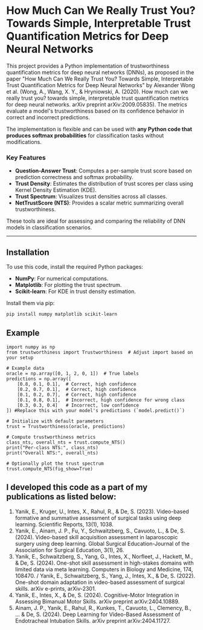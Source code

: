 # How Much Can We Really Trust You? Towards Simple, Interpretable Trust Quantification Metrics for Deep Neural Networks

This project provides a Python implementation of trustworthiness quantification metrics for deep neural networks (DNNs), as proposed in the paper "How Much Can We Really Trust You? Towards Simple, Interpretable Trust Quantification Metrics for Deep Neural Networks" by Alexander Wong et al. (Wong, A., Wang, X. Y., &amp; Hryniowski, A. (2020). How much can we really trust you? towards simple, interpretable trust quantification metrics for deep neural networks. arXiv preprint arXiv:2009.05835). The metrics evaluate a model's trustworthiness based on its confidence behavior in correct and incorrect predictions.  

The implementation is flexible and can be used with **any Python code that produces softmax probabilities** for classification tasks without modifications.

### Key Features
- **Question-Answer Trust**: Computes a per-sample trust score based on prediction correctness and softmax probability.
- **Trust Density**: Estimates the distribution of trust scores per class using Kernel Density Estimation (KDE).
- **Trust Spectrum**: Visualizes trust densities across all classes.
- **NetTrustScore (NTS)**: Provides a scalar metric summarizing overall trustworthiness.

These tools are ideal for assessing and comparing the reliability of DNN models in classification scenarios.

---

## Installation

To use this code, install the required Python packages:

- **NumPy**: For numerical computations.
- **Matplotlib**: For plotting the trust spectrum.
- **Scikit-learn**: For KDE in trust density estimation.

Install them via pip:

```bash
pip install numpy matplotlib scikit-learn
```

## Example
```
import numpy as np
from trustworthiness import Trustworthiness  # Adjust import based on your setup

# Example data
oracle = np.array([0, 1, 2, 0, 1])  # True labels
predictions = np.array([
    [0.8, 0.1, 0.1],  # Correct, high confidence
    [0.2, 0.7, 0.1],  # Correct, high confidence
    [0.1, 0.2, 0.7],  # Correct, high confidence
    [0.1, 0.8, 0.1],  # Incorrect, high confidence for wrong class
    [0.3, 0.3, 0.4]   # Incorrect, low confidence
]) #Replace this with your model's predictions (`model.predict()`)

# Initialize with default parameters
trust = Trustworthiness(oracle, predictions)

# Compute trustworthiness metrics
class_nts, overall_nts = trust.compute_NTS()
print("Per-class NTS:", class_nts)
print("Overall NTS:", overall_nts)

# Optionally plot the trust spectrum
trust.compute_NTS(fig_show=True)
```

## I developed this code as a part of my publications as listed below:  
1. Yanik, E., Kruger, U., Intes, X., Rahul, R., & De, S. (2023). Video-based formative and summative assessment of surgical tasks using deep learning. Scientific Reports, 13(1), 1038.
2. Yanik, E., Ainam, J. P., Fu, Y., Schwaitzberg, S., Cavuoto, L., & De, S. (2024). Video-based skill acquisition assessment in laparoscopic surgery using deep learning. Global Surgical Education-Journal of the Association for Surgical Education, 3(1), 26.
3. Yanik, E., Schwaitzberg, S., Yang, G., Intes, X., Norfleet, J., Hackett, M., & De, S. (2024). One-shot skill assessment in high-stakes domains with limited data via meta learning. Computers in Biology and Medicine, 174, 108470. / Yanik, E., Schwaitzberg, S., Yang, J., Intes, X., & De, S. (2022). One-shot domain adaptation in video-based assessment of surgical skills. arXiv e-prints, arXiv-2301.
4. Yanik, E., Intes, X., & De, S. (2024). Cognitive-Motor Integration in Assessing Bimanual Motor Skills. arXiv preprint arXiv:2404.10889.
5. Ainam, J. P., Yanik, E., Rahul, R., Kunkes, T., Cavuoto, L., Clemency, B., ... & De, S. (2024). Deep Learning for Video-Based Assessment of Endotracheal Intubation Skills. arXiv preprint arXiv:2404.11727.

